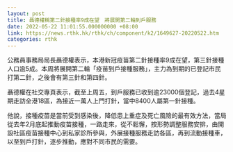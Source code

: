 ```yaml
---
layout: post
title: 聶德權稱第二針接種率9成在望　將展開第二輪到戶服務
date: 2022-05-22 11:01:55.000000000 +08:00
link: https://news.rthk.hk/rthk/ch/component/k2/1649627-20220522.htm
categories: rthk
---
```


公務員事務局局長聶德權表示，本港新冠疫苗第二針接種率9成在望，第三針接種人口逾5成。本周將展開第二輪「疫苗到戶接種服務」，主力為到期的已登記市民打第二針，之後會有第三針和第四針。

聶德權在社交專頁表示，截至上周五，到戶服務已收到逾23000個登記，過去4星期走訪全港18區，為接近一萬人上門打針，當中8400人屬第一針接種。

他說，接種疫苗是當前受到感染後，降低患上重症及死亡風險的最有效方法，當局從去年2月底起推動疫苗接種，一路走來，從不鬆懈，按形勢調整服務安排，由開設社區疫苗接種中心到私家診所參與，外展接種服務走訪各區，再到流動接種車，以至到戶打針，逐步推動，應對不同市民的需要。

